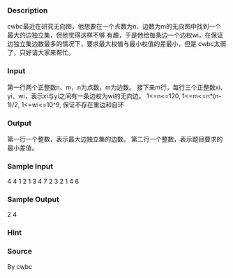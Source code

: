 
### Description
cwbc最近在研究无向图，他想要在一个点数为n、边数为m的无向图中找到一个最大的边独立集，但他觉得这样不够
有趣，于是他给每条边一个边权wi，在保证边独立集边数最多的情况下，要求最大权值与最小权值的差最小，但是
cwbc太弱了，只好请大家来帮忙。

### Input
第一行两个正整数n、m，n为点数，m为边数。
接下来m行，每行三个正整数xi、yi、wi，表示xi与yi之间有一条边权为wi的无向边。
1<=n<=120, 1<=m<=n*(n-1)/2, 1<=wi<=10^9, 保证不存在重边和自环

### Output
第一行一个整数，表示最大边独立集的边数。
第二行一个整数，表示题目要求的最小差值。

### Sample Input
4 4
1 2 1
3 4 7
2 3 2
1 4 6
### Sample Output
2
4
### Hint

### Source
By cwbc

